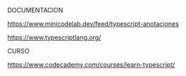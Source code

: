 DOCUMENTACION

https://www.minicodelab.dev/feed/typescript-anotaciones

https://www.typescriptlang.org/

CURSO

https://www.codecademy.com/courses/learn-typescript/